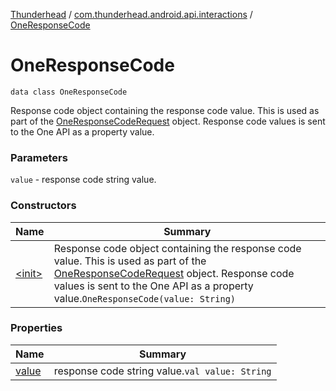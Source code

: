 [Thunderhead](../../index.md) / [com.thunderhead.android.api.interactions](../index.md) / [OneResponseCode](./index.md)

# OneResponseCode

`data class OneResponseCode`

Response code object containing the response code value. This is used as part of the
[OneResponseCodeRequest](../-one-response-code-request/index.md) object. Response code values is sent to the One API as a property value.

### Parameters

`value` - response code string value.

### Constructors

| Name | Summary |
|---|---|
| [&lt;init&gt;](-init-.md) | Response code object containing the response code value. This is used as part of the [OneResponseCodeRequest](../-one-response-code-request/index.md) object. Response code values is sent to the One API as a property value.`OneResponseCode(value: String)` |

### Properties

| Name | Summary |
|---|---|
| [value](value.md) | response code string value.`val value: String` |
